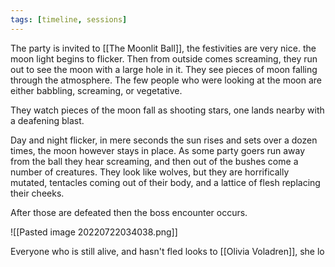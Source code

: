```yaml
---
tags: [timeline, sessions]
---
```


The party is invited to [[The Moonlit Ball]], the festivities are very nice.  the moon light begins to flicker. Then from outside comes screaming, they run out to see the moon with a large hole in it. They see pieces of moon falling through the atmosphere. The few people who were looking at the moon are either babbling, screaming, or vegetative.

They watch pieces of the moon fall as shooting stars, one lands nearby with a deafening blast.

Day and night flicker, in mere seconds the sun rises and sets over a dozen times, the moon however stays in place. As some party goers run away from the ball they hear screaming, and then out of the bushes come a number of creatures. They look like wolves, but they are horrifically mutated, tentacles coming out of their body, and a lattice of flesh replacing their cheeks.

After those are defeated then the boss encounter occurs. 

![[Pasted image 20220722034038.png]]

Everyone who is still alive, and hasn't fled looks to [[Olivia Voladren]], she lo